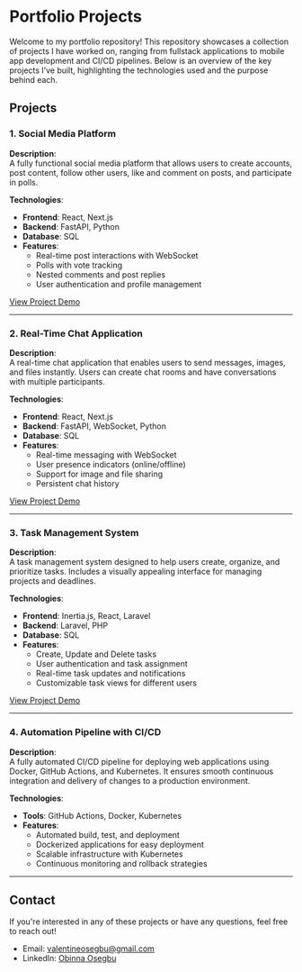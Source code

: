# Portfolio Projects

Welcome to my portfolio repository! This repository showcases a collection of projects I have worked on, ranging from fullstack applications to mobile app development and CI/CD pipelines. Below is an overview of the key projects I’ve built, highlighting the technologies used and the purpose behind each.

## Projects

### 1. Social Media Platform

**Description**:  
A fully functional social media platform that allows users to create accounts, post content, follow other users, like and comment on posts, and participate in polls.

**Technologies**:

-   **Frontend**: React, Next.js
-   **Backend**: FastAPI, Python
-   **Database**: SQL
-   **Features**:
    -   Real-time post interactions with WebSocket
    -   Polls with vote tracking
    -   Nested comments and post replies
    -   User authentication and profile management

[View Project Demo](https://zentri.vercel.app)

---

### 2. Real-Time Chat Application

**Description**:  
A real-time chat application that enables users to send messages, images, and files instantly. Users can create chat rooms and have conversations with multiple participants.

**Technologies**:

-   **Frontend**: React, Next.js
-   **Backend**: FastAPI, WebSocket, Python
-   **Database**: SQL
-   **Features**:
    -   Real-time messaging with WebSocket
    -   User presence indicators (online/offline)
    -   Support for image and file sharing
    -   Persistent chat history

[View Project Demo](https://zentri.vercel.app)

---

### 3. Task Management System

**Description**:  
A task management system designed to help users create, organize, and prioritize tasks. Includes a visually appealing interface for managing projects and deadlines.

**Technologies**:

-   **Frontend**: Inertia.js, React, Laravel
-   **Backend**: Laravel, PHP
-   **Database**: SQL
-   **Features**:
    -   Create, Update and Delete tasks
    -   User authentication and task assignment
    -   Real-time task updates and notifications
    -   Customizable task views for different users

[View Project Demo](https://pixel-taskapp.up.railway.app)

---

### 4. Automation Pipeline with CI/CD

**Description**:  
A fully automated CI/CD pipeline for deploying web applications using Docker, GitHub Actions, and Kubernetes. It ensures smooth continuous integration and delivery of changes to a production environment.

**Technologies**:

-   **Tools**: GitHub Actions, Docker, Kubernetes
-   **Features**:
    -   Automated build, test, and deployment
    -   Dockerized applications for easy deployment
    -   Scalable infrastructure with Kubernetes
    -   Continuous monitoring and rollback strategies

---

## Contact

If you're interested in any of these projects or have any questions, feel free to reach out!

-   Email: [valentineosegbu@gmail.com](mailto:valentineosegbu@gmail.com)
-   LinkedIn: [Obinna Osegbu](https://www.linkedin.com/in/obinna-osegbu-4aa304200/)
